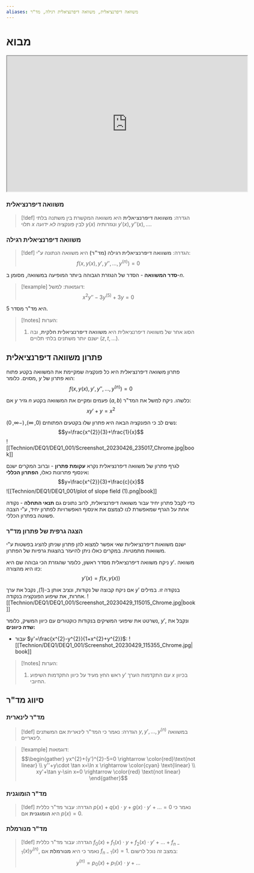```yaml
---
aliases: משוואה דיפרנציאלית, משוואה דיפרנציאלית רגילה, מד"ר
---
```


# מבוא


<center>
<iframe width=640 height=360 src="https://www.youtube.com/embed/p_di4Zn4wz4"></iframe>
</center>

### משוואה דיפרנציאלית
>[!def] הגדרה:
**משוואה דיפרנציאלית** היא משוואה המקשרת בין משתנה בלתי תלוי $x$ לבין פונקציה *לא ידועה* $y(x)$ ונגזרותיה $y'(x), y''(x),\dots$.

### משוואה דיפרנציאלית רגילה
>[!def] הגדרה:
**משוואה דיפרנציאלית רגילה (מד"ר)**  היא משוואה הנתונה ע"י:
> $$f(x,y(x),y',y'',\dots ,y^{(n)})=0$$
> 
**סדר המשוואה** - הסדר של הנגזרת הגבוהה ביותר המופיעה במשוואה, מסומן ב-$n$.

>[!example] דוגמאות:
למשל:
$$x^{2}y''-3y^{(5)}+3y=0$$
>
היא מד"ר מסדר 5.

> [!notes] הערות:
> 1. הסוג אחר של משוואה דיפרנציאלית היא **משוואה דיפרנציאלית חלקית**, ובה ישנם יותר משתנים בלתי תלויים ($z,t,\dots$).

## פתרון משוואה דיפרנציאלית
פתרון משוואה דיפרנציאלית היא כל פונקציה שמקיימת את המשוואה בקטע פתוח מסוים. כלומר, $y$ הוא פתרון של:
$$f(x,y(x),y',y'',\dots ,y^{(n)})=0$$

אם $y$ גזיר $n$ פעמים ומקיים את המשוואה בקטע $(a,b)$ כלשהו.
ניקח למשל את המד"ר:
$$xy'+y=x^{2}$$

נשים לב כי הפונקציה הבאה היא פתרון שלו בקטעים הפתוחים $(0,\infty),(-\infty,0)$:
$$y=\frac{x^{2}}{3}+\frac{1}{x}$$
![[Technion/DEQ1/DEQ1_001/Screenshot_20230426_235017_Chrome.jpg|book]]

לגרף פתרון של משוואה דיפרנציאלית נקרא **עקומת פתרון** - וברוב המקרים ישנם אינסוף פתרונות כאלו, **הפתרון הכללי:**
$$y=\frac{x^{2}}{3}+\frac{c}{x}$$
![[Technion/DEQ1/DEQ1_001/plot of slope field (1).png|book]]

כדי לקבל פתרון יחיד עבור משוואה דיפרנציאלית, לרוב נתונים גם **תנאי התחלה** - נקודה אחת על הגרף שמאפשרת לנו לצמצם את אינסוף האפשרויות לפתרון יחיד, ע"י הצבה פשוטה בפתרון הכללי.

### הצגה גרפית של פתרון מד"ר
ישנם משוואות דיפרנציאליות שאי אפשר למצוא להן פתרון שניתן להציג בפשטות ע"י משוואות מתמטיות. במקרים כאלו ניתן להיעזר בהצגות גרפיות של הפתרון.

ניקח משוואה דיפרנציאלית מסדר ראשון, כלומר שהגזרת הכי גבוהה שם היא $y'$. משוואה כזו היא מהצורה:
$$y'(x)=f(x,y(x)) \tag{1}$$

אם ניקח קבוצה של נקודות, ונציב אותן ב-$(1)$, נקבל את ערך $y'$ בנקודה זו. במילים אחרות, את שיפוע הפונקציה בנקודה.
![[Technion/DEQ1/DEQ1_001/Screenshot_20230429_115015_Chrome.jpg|book]]

נשרטט את שיפועי המשיקים בנקודות כוקטורים עם כיוון המשיק, כלומר, $y'$, ונקבל את **שדה כיוונים:**
- עבור $y'=\frac{x^{2}-y^{2}}{1+x^{2}+y^{2}}$:
	![[Technion/DEQ1/DEQ1_001/Screenshot_20230429_115355_Chrome.jpg|book]]

>[!notes] הערות: 
>1. ראש החץ מעיד על כיוון התקדמות השיפוע $y'$ עם התקדמות הערך $x$ בכיוון החיובי.
## סיווג מד"ר

###  מד"ר לינארית
>[!def] הגדרה:
>נאמר כי המד"ר לינארית אם המשתנים $y,y',\dots,y^{(n)}$ במשוואה לינאריים.

>[!example] דוגמאות:
>$$\begin{gather}
yx^{2}+(y')^{2}-5=0 \rightarrow \color{red}\text{not linear}  \\
y''+y\cdot \tan x=\ln x \rightarrow  \color{cyan} \text{linear} \\
xy'+\tan y-\sin x=0 \rightarrow \color{red} \text{not linear}
\end{gather}$$

### מד"ר הומוגנית
>[!def] הגדרה:
> עבור מד"ר כללית $p(x)+q(x)\cdot y+ g(x)\cdot y'+\dots=0$ נאמר כי היא **הומוגנית** אם $p(x)=0$.

### מד"ר מנורמלת
>[!def] הגדרה:
>עבור מד"ר כללית ${f}_{0}(x)+{f}_{1}(x)\cdot y+{f}_{2}(x)\cdot y'+\dots+f_{n-1}(x)y^{(n)}$, נאמר כי היא **מנורמלת** אם $f_{n-1}(x)=1$. במצב זה נוכל לרשום:
>$$y^{(n)}={p}_{0}(x)+{p}_{1}(x)\cdot y+\dots $$
